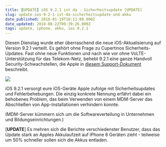 ```yaml
---
title: [UPDATE] iOS 9.2.1 ist da - Sicherheitsupdate [UPDATE]
slug: update-ios-9-2-1-ist-da-sicherheitsupdate-und-akku
date_published: 2016-01-19T10:11:00.000Z
date_updated: 2018-08-22T09:39:26.000Z
tags: update, iphone, akku, ios 9.2.1
---
```


Diesen Dienstag wurde eher überraschend die neue iOS-Aktualisierung auf Version 9.2.1 verteilt. Es gehört ohne Frage zu Cupertinos Sicherheits-Updates. Fast ohne neue Funktionen und nach wie vor ohne VoLTE-Unterstützung für das Telekom-Netz, behebt 9.2.1 eine ganze Handvoll Security-Schwachstellen, die Apple in [diesem Support-Dokument](https://support.apple.com/en-us/HT205732) beschreibt.

![](http://thafaker.de/content/images/2016/01/921.jpg)

iOS 9.2.1 versorgt eure iOS-Geräte Apple zufolge mit Sicherheitsupdates und Fehlerbehebungen. Die einzig konkrete Nennung erfährt dabei ein behobenes Problem, das beim Verwenden von einem MDM-Server das Abschließen von App-Installationen verhindern konnte.

(MDM-Server kümmern sich um die Softwareverteilung in Unternehmen und Bildungseinrichtungen.)

[**UPDATE**] Es mehren sich die Berichte verschiedenster Benutzer, dass das Update stark an Apples Akkulaufzeit auf iPhone 6 Geräten zieht - teilweise um 50% schneller sollen sich die Akkus entladen.
